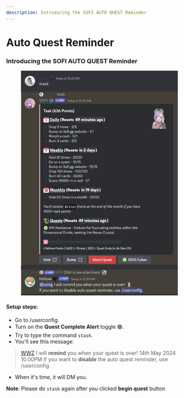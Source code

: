 ```yaml
---
description: Introducing the SOFI AUTO QUEST Reminder
---
```


# Auto Quest Reminder

### Introducing the **SOFI AUTO QUEST Reminder**

<figure><img src="../.gitbook/assets/image (2) (1).png" alt=""><figcaption></figcaption></figure>

#### **Setup steps:**

* Go to /userconfig.
* Turn on the **Quest Complete Alert** toggle 🟢.
* Try to type the command `stask`.
* You'll see this message:

> [WWZ](https://app.gitbook.com/u/iChFN93i7Nhat05GAufdksd4UGo1 "mention") I will **remind** you when your quest is over! 14th May 2024 10.00PM If you want to **disable** the auto quest reminder, use /userconfig.

* When it's time, it will DM you.

**Note**: Please do `stask` again after you clicked **begin quest** button
